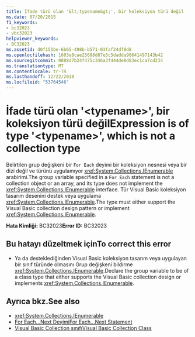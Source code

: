 ```yaml
---
title: İfade türü olan '&lt;typename&gt;', bir koleksiyon türü değil
ms.date: 07/20/2015
f1_keywords:
- bc32023
- vbc32023
helpviewer_keywords:
- BC32023
ms.assetid: d0f151be-6b65-498b-b571-03faf24df0d8
ms.openlocfilehash: 1603e8cae25688d87e5c5dadda90641497143b42
ms.sourcegitcommit: 0888d7b24f475c346a3f444de8d83ec1ca7cd234
ms.translationtype: MT
ms.contentlocale: tr-TR
ms.lasthandoff: 12/22/2018
ms.locfileid: "53764546"
---
```

# <a name="expression-is-of-type-lttypenamegt-which-is-not-a-collection-type"></a><span data-ttu-id="8d8cc-102">İfade türü olan '&lt;typename&gt;', bir koleksiyon türü değil</span><span class="sxs-lookup"><span data-stu-id="8d8cc-102">Expression is of type '&lt;typename&gt;', which is not a collection type</span></span>
<span data-ttu-id="8d8cc-103">Belirtilen grup değişkeni bir `For Each` deyimi bir koleksiyon nesnesi veya bir dizi değil ve türünü uygulamıyor <xref:System.Collections.IEnumerable> arabirimi.</span><span class="sxs-lookup"><span data-stu-id="8d8cc-103">The group variable specified in a `For Each` statement is not a collection object or an array, and its type does not implement the <xref:System.Collections.IEnumerable> interface.</span></span> <span data-ttu-id="8d8cc-104">Tür Visual Basic koleksiyon tasarım desenini destek veya uygulama <xref:System.Collections.IEnumerable>.</span><span class="sxs-lookup"><span data-stu-id="8d8cc-104">The type must either support the Visual Basic collection design pattern or implement <xref:System.Collections.IEnumerable>.</span></span>  
  
 <span data-ttu-id="8d8cc-105">**Hata Kimliği:** BC32023</span><span class="sxs-lookup"><span data-stu-id="8d8cc-105">**Error ID:** BC32023</span></span>  
  
## <a name="to-correct-this-error"></a><span data-ttu-id="8d8cc-106">Bu hatayı düzeltmek için</span><span class="sxs-lookup"><span data-stu-id="8d8cc-106">To correct this error</span></span>  
  
-   <span data-ttu-id="8d8cc-107">Ya da desteklediğinden Visual Basic koleksiyon tasarım veya uygulayan bir sınıf türünde olmasını Grup değişkeni bildirme <xref:System.Collections.IEnumerable>.</span><span class="sxs-lookup"><span data-stu-id="8d8cc-107">Declare the group variable to be of a class type that either supports the Visual Basic collection design or implements <xref:System.Collections.IEnumerable>.</span></span>  
  
## <a name="see-also"></a><span data-ttu-id="8d8cc-108">Ayrıca bkz.</span><span class="sxs-lookup"><span data-stu-id="8d8cc-108">See also</span></span>

- <xref:System.Collections.IEnumerable>  
- [<span data-ttu-id="8d8cc-109">For Each...Next Deyimi</span><span class="sxs-lookup"><span data-stu-id="8d8cc-109">For Each...Next Statement</span></span>](../../visual-basic/language-reference/statements/for-each-next-statement.md)  
- [<span data-ttu-id="8d8cc-110">Visual Basic Collection sınıfı</span><span class="sxs-lookup"><span data-stu-id="8d8cc-110">Visual Basic Collection Class</span></span>](../../visual-basic/programming-guide/concepts/collections.md#visual-basic-collection-class)
